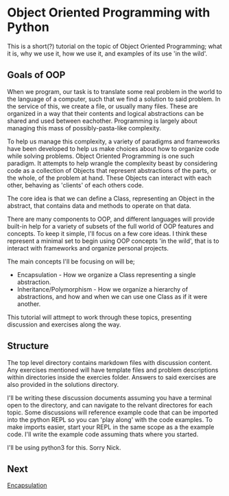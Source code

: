 # Object Oriented Programming with Python
This is a short(?) tutorial on the topic of Object Oriented Programming; what it is, why we use it, how we use it, and examples of its use 'in the wild'.

## Goals of OOP
When we program, our task is to translate some real problem in the world to the language of a computer, such that we find a solution to said problem. In the service of this, we create a file, or usually many files. These are organized in a way that their contents and logical abstractions can be shared and used between eachother. Programming is largely about managing this mass of possibly-pasta-like complexity.

To help us manage this complexity, a variety of paradigms and frameworks have been developed to help us make choices about how to organize code while solving problems. Object Oriented Programming is one such paradigm. It attempts to help wrangle the complexity beast by considering code as a collection of Objects that represent abstractions of the parts, or the whole, of the problem at hand. These Objects can interact with each other, behaving as 'clients' of each others code. 

The core idea is that we can define a Class, representing an Object in the abstract, that contains data and methods to operate on that data. 

There are many components to OOP, and different languages will provide built-in help for a variety of subsets of the full world of OOP features and concepts. To keep it simple, I'll focus on a few core ideas. I think these represent a minimal set to begin using OOP concepts 'in the wild', that is to interact with frameworks and organize personal projects. 

The main concepts I'll be focusing on will be;

* Encapsulation - How we organize a Class representing a single abstraction.
* Inheritance/Polymorphism - How we organize a hierarchy of abstractions, and how and when we can use one Class as if it were another. 

This tutorial will attmept to work through these topics, presenting discussion and exercises along the way. 

## Structure
The top level directory contains markdown files with discussion content. Any exercises mentioned will have template files and problem descriptions within directories inside the exercies folder. Answers to said exercises are also provided in the solutions directory. 

I'll be writing these discussion documents assuming you have a terminal open to the directory, and can navigate to the relvant directores for each topic. Some discussions will reference example code that can be imported into the python REPL so you can 'play along' with the code examples. To make imports easier, start your REPL in the same scope as a the example code. I'll write the example code assuming thats where you started. 

I'll be using python3 for this. Sorry Nick. 

## Next
[Encapsulation](01_encapsulation.md)
